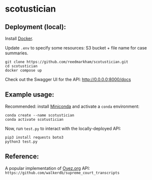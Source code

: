 # scotustician

## Deployment (local):
Install [Docker](https://docs.docker.com/desktop/install/mac-install/).

Update `.env` to specify some resources: S3 bucket + file name for case summaries.

```
git clone https://github.com/reedmarkham/scotustician.git
cd scotustician
docker compose up
```

Check out the Swagger UI for the API: http://0.0.0.0:8000/docs

## Example usage:

Recommended: install [Miniconda](https://docs.anaconda.com/miniconda/miniconda-install/) and activate a `conda` environment:
```
conda create --name scotustician
conda activate scotustician
```

Now, run `test.py` to interact with the locally-deployed API:
```
pip3 install requests boto3
python3 test.py
```

## Reference:
A popular implementation of [Oyez.org](https://www.oyez.org/) API:
`https://github.com/walkerdb/supreme_court_transcripts`